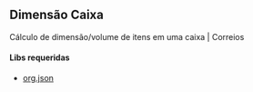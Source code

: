Dimensão Caixa
--------------

Cálculo de dimensão/volume de itens em uma caixa | Correios


#### Libs requeridas
* [org.json](http://www.java2s.com/Code/Jar/o/Downloadorgjsonjar.htm)
